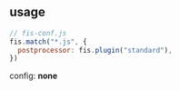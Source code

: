 <!-- markdownlint-disable MD002 MD041 -->

## usage

```js
// fis-conf.js
fis.match("*.js", {
  postprocessor: fis.plugin("standard"),
})
```

config: **none**
